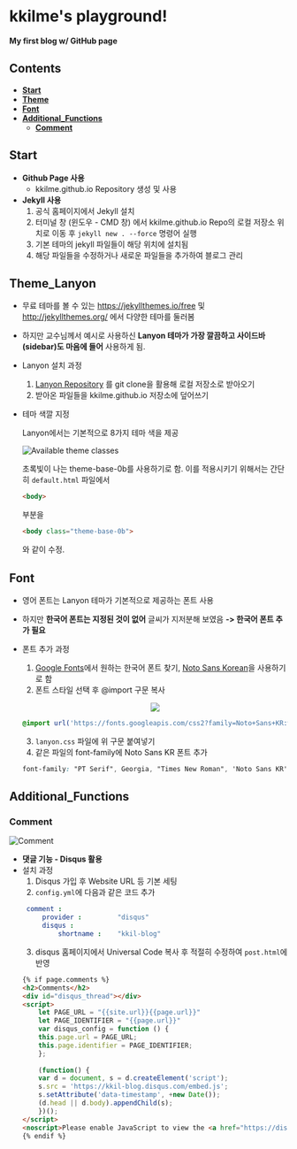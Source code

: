 # kkilme's playground!
**My first blog w/ GitHub page**

## **Contents**

  - [**Start**](#start)
  - [**Theme**](#theme_lanyon)
  - [**Font**](#font)
  - [**Additional_Functions**](#additional_functions)
    - [**Comment**](#comment)

## **Start**
- **Github Page 사용**
  - kkilme.github.io Repository 생성 및 사용
- **Jekyll 사용**
  1. 공식 홈페이지에서 Jekyll 설치
  2. 터미널 창 (윈도우 - CMD 창) 에서 kkilme.github.io Repo의 로컬 저장소 위치로 이동 후 `jekyll new . --force` 명령어 실행
  3. 기본 테마의 jekyll 파일들이 해당 위치에 설치됨
  4. 해당 파일들을 수정하거나 새로운 파일들을 추가하여 블로그 관리
   

## **Theme_Lanyon**
- 무료 테마를 볼 수 있는 <https://jekyllthemes.io/free> 및 <http://jekyllthemes.org/> 에서 다양한 테마를 둘러봄
- 하지만 교수님께서 예시로 사용하신 **Lanyon 테마가 가장 깔끔하고 사이드바(sidebar)도 마음에 들어** 사용하게 됨.
- Lanyon 설치 과정
  1. [Lanyon Repository](https://github.com/poole/lanyon) 를 git clone을 활용해 로컬 저장소로 받아오기
  2. 받아온 파일들을 kkilme.github.io 저장소에 덮어쓰기
- 테마 색깔 지정
  
  Lanyon에서는 기본적으로 8가지 테마 색을 제공
  
  ![Available theme classes](https://f.cloud.github.com/assets/98681/1817044/e5b0ec06-6f68-11e3-83d7-acd1942797a1.png)

  초록빛이 나는 theme-base-0b를 사용하기로 함. 이를 적용시키기 위해서는 간단히 `default.html` 파일에서 
  ```html
  <body>
  ```
  부분을
  ```html
  <body class="theme-base-0b">
  ```
  와 같이 수정.

## **Font**
- 영어 폰트는 Lanyon 테마가 기본적으로 제공하는 폰트 사용
- 하지만 **한국어 폰트는 지정된 것이 없어** 글씨가 지저분해 보였음 **-> 한국어 폰트 추가 필요**
- 폰트 추가 과정
  1. [Google Fonts](https://fonts.google.com/)에서 원하는 한국어 폰트 찾기, [Noto Sans Korean](https://fonts.google.com/noto/specimen/Noto+Sans+KR)을 사용하기로 함
  2. 폰트 스타일 선택 후 @import 구문 복사
   <p align = "center">
    <img src= "https://user-images.githubusercontent.com/80762534/145720005-5c11c310-a6b5-4ae3-9deb-81078174e9aa.PNG">
   </p>

   ```css
   @import url('https://fonts.googleapis.com/css2?family=Noto+Sans+KR:wght@300&display=swap');
   ```
  3. `lanyon.css` 파일에 위 구문 붙여넣기
  4. 같은 파일의 font-family에 Noto Sans KR 폰트 추가  

   ```css
   font-family: "PT Serif", Georgia, "Times New Roman", 'Noto Sans KR', serif;
   ```

## **Additional_Functions**

### **Comment**
![Comment](https://user-images.githubusercontent.com/80762534/145720820-ec3c4842-bb85-48e7-b5f3-b1c1ca21d68d.PNG)
- **댓글 기능 - Disqus 활용**
- 설치 과정
  1. Disqus 가입 후 Website URL 등 기본 세팅
  2. `config.yml`에 다음과 같은 코드 추가
   ```yml
    comment : 
        provider :         "disqus"
        disqus :
            shortname :    "kkil-blog"
    ```
  3. disqus 홈페이지에서 Universal Code 복사 후 적절히 수정하여 `post.html`에 반영
    ```html
    {% if page.comments %}
    <h2>Comments</h2>
    <div id="disqus_thread"></div>
    <script>
        let PAGE_URL = "{{site.url}}{{page.url}}"
        let PAGE_IDENTIFIER = "{{page.url}}"
        var disqus_config = function () {
        this.page.url = PAGE_URL;  
        this.page.identifier = PAGE_IDENTIFIER; 
        };
        
        (function() {
        var d = document, s = d.createElement('script');
        s.src = 'https://kkil-blog.disqus.com/embed.js';
        s.setAttribute('data-timestamp', +new Date());
        (d.head || d.body).appendChild(s);
        })();
    </script>
    <noscript>Please enable JavaScript to view the <a href="https://disqus.com/?ref_noscript">comments powered by Disqus.</a></noscript>
    {% endif %}
    ```

